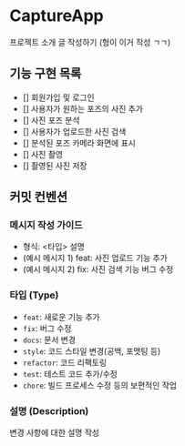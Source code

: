 # CaptureApp

프로젝트 소개 글 작성하기 (형이 이거 작성 ㄱㄱ)

## 기능 구현 목록

- [] 회원가입 및 로그인 
- [] 사용자가 원하는 포즈의 사진 추가 
- [] 사진 포즈 분석 
- [] 사용자가 업로드한 사진 검색
- [] 분석된 포즈 카메라 화면에 표시
- [] 사진 촬영 
- [] 촬영된 사진 저장

## 커밋 컨벤션

### 메시지 작성 가이드

- 형식: <타입> 설명
- (예시 메시지 1) feat: 사진 업로드 기능 추가
- (예시 메시지 2) fix: 사진 검색 기능 버그 수정

### 타입 (Type)
- `feat`: 새로운 기능 추가
- `fix`: 버그 수정
- `docs`: 문서 변경
- `style`: 코드 스타일 변경(공백, 포맷팅 등)
- `refactor`: 코드 리팩토링
- `test`: 테스트 코드 추가/수정
- `chore`: 빌드 프로세스 수정 등의 보편적인 작업

### 설명 (Description)
변경 사항에 대한 설명 작성
